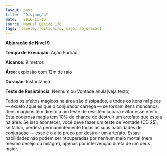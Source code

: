 ```yaml
---
layout: post
title:  "Disjunção"
date:   2016-11-16
source: Manual Básico.178
tags: [level9, feiticeiro, mago, abjuracao]
---
```


**Abjuração de Nível 9**

**Tempo de Execução**: Ação Padrão

**Alcance**: 9 metros

**Área**: explosão com 12m de raio

**Duração**: Instantânea

**Teste de Resistência**: Nenhum ou Vontade anula(veja texto)

Todos os efeitos mágicos na área são dissipados, e todos os itens mágicos — exceto aqueles que o conjurador carrega — se tornam itens mundanos. Itens mágicos têm direito a um teste de resistência para evitar esse efeito.
Esta poderosa magia tem 10% de chance de destruir um artefato que esteja na área. Se isso acontecer, você deve fazer um teste de Vontade (CD 25); se falhar, perderá permanentemente todas as suas habilidades de conjuração — esse é o alto preço por destruir um artefato. Essas habilidades não podem ser recuperadas por nenhum meio mortal (nem mesmo desejo ou milagre), apenas por intervenção direta de um deus maior.